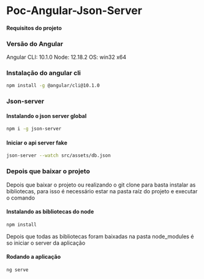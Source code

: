 # Poc-Angular-Json-Server

#### Requisitos do projeto 

### Versão do Angular
                
Angular CLI: 10.1.0
Node: 12.18.2
OS: win32 x64

### Instalação do angular cli

```sh
npm install -g @angular/cli@10.1.0
```

### Json-server
   
#### Instalando o json server global

```sh
npm i -g json-server
```

#### Iniciar o api server fake 

```sh   
json-server --watch src/assets/db.json
```

### Depois que baixar o projeto
Depois que baixar o projeto ou realizando o git clone para basta instalar as bibliotecas, para isso é necessário estar na pasta raíz do projeto e executar o comando

#### Instalando as bibliotecas do node
```sh   
npm install
```
Depois que todas as bibliotecas foram baixadas na pasta node_modules é so iniciar o server da aplicação

#### Rodando a aplicação
```sh   
ng serve
```


